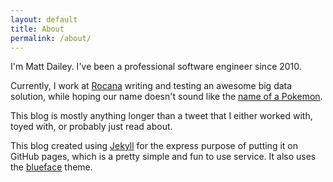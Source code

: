 ```yaml
---
layout: default
title: About
permalink: /about/
---
```


I'm Matt Dailey. I've been a professional software engineer since 2010.

Currently, I work at [Rocana](https://www.rocana.com/) writing and testing an awesome big data solution,
while hoping our name doesn't sound like the [name of a Pokemon](https://pixelastic.github.io/pokemonorbigdata/).

This blog is mostly anything longer than a tweet that I either worked with, toyed with, or probably just read about.

This blog created using [Jekyll](https://jekyllrb.com/) for the express purpose of putting it on GitHub pages, which is a pretty simple and fun to use service.  It also uses the [blueface](https://github.com/tnguyen/blueface) theme.
